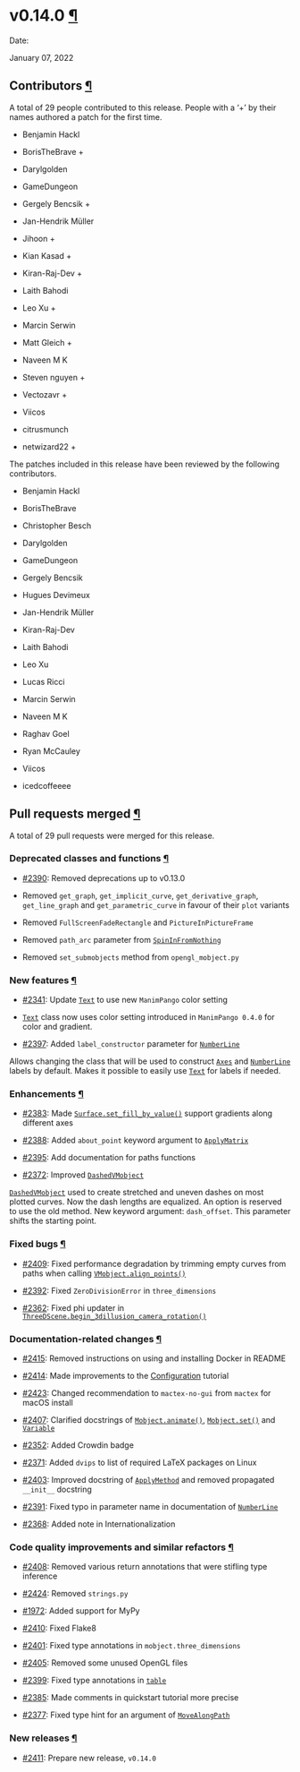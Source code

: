 # v0.14.0 [¶](https://docs.manim.community/en/stable/changelog/0.14.0-changelog.html\#v0-14-0 "Link to this heading")

Date:

January 07, 2022

## Contributors [¶](https://docs.manim.community/en/stable/changelog/0.14.0-changelog.html\#contributors "Link to this heading")

A total of 29 people contributed to this
release. People with a ‘+’ by their names authored a patch for the first
time.

- Benjamin Hackl

- BorisTheBrave +

- Darylgolden

- GameDungeon

- Gergely Bencsik +

- Jan-Hendrik Müller

- Jihoon +

- Kian Kasad +

- Kiran-Raj-Dev +

- Laith Bahodi

- Leo Xu +

- Marcin Serwin

- Matt Gleich +

- Naveen M K

- Steven nguyen +

- Vectozavr +

- Viicos

- citrusmunch

- netwizard22 +


The patches included in this release have been reviewed by
the following contributors.

- Benjamin Hackl

- BorisTheBrave

- Christopher Besch

- Darylgolden

- GameDungeon

- Gergely Bencsik

- Hugues Devimeux

- Jan-Hendrik Müller

- Kiran-Raj-Dev

- Laith Bahodi

- Leo Xu

- Lucas Ricci

- Marcin Serwin

- Naveen M K

- Raghav Goel

- Ryan McCauley

- Viicos

- icedcoffeeee


## Pull requests merged [¶](https://docs.manim.community/en/stable/changelog/0.14.0-changelog.html\#pull-requests-merged "Link to this heading")

A total of 29 pull requests were merged for this release.

### Deprecated classes and functions [¶](https://docs.manim.community/en/stable/changelog/0.14.0-changelog.html\#deprecated-classes-and-functions "Link to this heading")

- [#2390](https://github.com/ManimCommunity/manim/pull/2390): Removed deprecations up to v0.13.0

- Removed `get_graph`, `get_implicit_curve`, `get_derivative_graph`, `get_line_graph` and `get_parametric_curve` in favour of their `plot` variants

- Removed `FullScreenFadeRectangle` and `PictureInPictureFrame`

- Removed `path_arc` parameter from [`SpinInFromNothing`](https://docs.manim.community/en/stable/reference/manim.animation.growing.SpinInFromNothing.html#manim.animation.growing.SpinInFromNothing "manim.animation.growing.SpinInFromNothing")

- Removed `set_submobjects` method from `opengl_mobject.py`


### New features [¶](https://docs.manim.community/en/stable/changelog/0.14.0-changelog.html\#new-features "Link to this heading")

- [#2341](https://github.com/ManimCommunity/manim/pull/2341): Update [`Text`](https://docs.manim.community/en/stable/reference/manim.mobject.text.text_mobject.Text.html#manim.mobject.text.text_mobject.Text "manim.mobject.text.text_mobject.Text") to use new `ManimPango` color setting

- [`Text`](https://docs.manim.community/en/stable/reference/manim.mobject.text.text_mobject.Text.html#manim.mobject.text.text_mobject.Text "manim.mobject.text.text_mobject.Text") class now uses color setting introduced in `ManimPango 0.4.0` for color and gradient.


- [#2397](https://github.com/ManimCommunity/manim/pull/2397): Added `label_constructor` parameter for [`NumberLine`](https://docs.manim.community/en/stable/reference/manim.mobject.graphing.number_line.NumberLine.html#manim.mobject.graphing.number_line.NumberLine "manim.mobject.graphing.number_line.NumberLine")

Allows changing the class that will be used to construct [`Axes`](https://docs.manim.community/en/stable/reference/manim.mobject.graphing.coordinate_systems.Axes.html#manim.mobject.graphing.coordinate_systems.Axes "manim.mobject.graphing.coordinate_systems.Axes") and [`NumberLine`](https://docs.manim.community/en/stable/reference/manim.mobject.graphing.number_line.NumberLine.html#manim.mobject.graphing.number_line.NumberLine "manim.mobject.graphing.number_line.NumberLine") labels by default. Makes it possible to easily use [`Text`](https://docs.manim.community/en/stable/reference/manim.mobject.text.text_mobject.Text.html#manim.mobject.text.text_mobject.Text "manim.mobject.text.text_mobject.Text") for labels if needed.


### Enhancements [¶](https://docs.manim.community/en/stable/changelog/0.14.0-changelog.html\#enhancements "Link to this heading")

- [#2383](https://github.com/ManimCommunity/manim/pull/2383): Made [`Surface.set_fill_by_value()`](https://docs.manim.community/en/stable/reference/manim.mobject.three_d.three_dimensions.Surface.html#manim.mobject.three_d.three_dimensions.Surface.set_fill_by_value "manim.mobject.three_d.three_dimensions.Surface.set_fill_by_value") support gradients along different axes

- [#2388](https://github.com/ManimCommunity/manim/pull/2388): Added `about_point` keyword argument to [`ApplyMatrix`](https://docs.manim.community/en/stable/reference/manim.animation.transform.ApplyMatrix.html#manim.animation.transform.ApplyMatrix "manim.animation.transform.ApplyMatrix")

- [#2395](https://github.com/ManimCommunity/manim/pull/2395): Add documentation for paths functions

- [#2372](https://github.com/ManimCommunity/manim/pull/2372): Improved [`DashedVMobject`](https://docs.manim.community/en/stable/reference/manim.mobject.types.vectorized_mobject.DashedVMobject.html#manim.mobject.types.vectorized_mobject.DashedVMobject "manim.mobject.types.vectorized_mobject.DashedVMobject")

[`DashedVMobject`](https://docs.manim.community/en/stable/reference/manim.mobject.types.vectorized_mobject.DashedVMobject.html#manim.mobject.types.vectorized_mobject.DashedVMobject "manim.mobject.types.vectorized_mobject.DashedVMobject") used to create stretched and uneven dashes on most plotted curves. Now the dash lengths are equalized. An option is reserved to use the old method.
New keyword argument: `dash_offset`. This parameter shifts the starting point.


### Fixed bugs [¶](https://docs.manim.community/en/stable/changelog/0.14.0-changelog.html\#fixed-bugs "Link to this heading")

- [#2409](https://github.com/ManimCommunity/manim/pull/2409): Fixed performance degradation by trimming empty curves from paths when calling [`VMobject.align_points()`](https://docs.manim.community/en/stable/reference/manim.mobject.types.vectorized_mobject.VMobject.html#manim.mobject.types.vectorized_mobject.VMobject.align_points "manim.mobject.types.vectorized_mobject.VMobject.align_points")

- [#2392](https://github.com/ManimCommunity/manim/pull/2392): Fixed `ZeroDivisionError` in `three_dimensions`

- [#2362](https://github.com/ManimCommunity/manim/pull/2362): Fixed phi updater in [`ThreeDScene.begin_3dillusion_camera_rotation()`](https://docs.manim.community/en/stable/reference/manim.scene.three_d_scene.ThreeDScene.html#manim.scene.three_d_scene.ThreeDScene.begin_3dillusion_camera_rotation "manim.scene.three_d_scene.ThreeDScene.begin_3dillusion_camera_rotation")


### Documentation-related changes [¶](https://docs.manim.community/en/stable/changelog/0.14.0-changelog.html\#documentation-related-changes "Link to this heading")

- [#2415](https://github.com/ManimCommunity/manim/pull/2415): Removed instructions on using and installing Docker in README

- [#2414](https://github.com/ManimCommunity/manim/pull/2414): Made improvements to the [Configuration](https://docs.manim.community/en/stable/guides/configuration.html) tutorial

- [#2423](https://github.com/ManimCommunity/manim/pull/2423): Changed recommendation to `mactex-no-gui` from `mactex` for macOS install

- [#2407](https://github.com/ManimCommunity/manim/pull/2407): Clarified docstrings of [`Mobject.animate()`](https://docs.manim.community/en/stable/reference/manim.mobject.mobject.Mobject.html#manim.mobject.mobject.Mobject.animate "manim.mobject.mobject.Mobject.animate"), [`Mobject.set()`](https://docs.manim.community/en/stable/reference/manim.mobject.mobject.Mobject.html#manim.mobject.mobject.Mobject.set "manim.mobject.mobject.Mobject.set") and [`Variable`](https://docs.manim.community/en/stable/reference/manim.mobject.text.numbers.Variable.html#manim.mobject.text.numbers.Variable "manim.mobject.text.numbers.Variable")

- [#2352](https://github.com/ManimCommunity/manim/pull/2352): Added Crowdin badge

- [#2371](https://github.com/ManimCommunity/manim/pull/2371): Added `dvips` to list of required LaTeX packages on Linux

- [#2403](https://github.com/ManimCommunity/manim/pull/2403): Improved docstring of [`ApplyMethod`](https://docs.manim.community/en/stable/reference/manim.animation.transform.ApplyMethod.html#manim.animation.transform.ApplyMethod "manim.animation.transform.ApplyMethod") and removed propagated `__init__` docstring

- [#2391](https://github.com/ManimCommunity/manim/pull/2391): Fixed typo in parameter name in documentation of [`NumberLine`](https://docs.manim.community/en/stable/reference/manim.mobject.graphing.number_line.NumberLine.html#manim.mobject.graphing.number_line.NumberLine "manim.mobject.graphing.number_line.NumberLine")

- [#2368](https://github.com/ManimCommunity/manim/pull/2368): Added note in Internationalization


### Code quality improvements and similar refactors [¶](https://docs.manim.community/en/stable/changelog/0.14.0-changelog.html\#code-quality-improvements-and-similar-refactors "Link to this heading")

- [#2408](https://github.com/ManimCommunity/manim/pull/2408): Removed various return annotations that were stifling type inference

- [#2424](https://github.com/ManimCommunity/manim/pull/2424): Removed `strings.py`

- [#1972](https://github.com/ManimCommunity/manim/pull/1972): Added support for MyPy

- [#2410](https://github.com/ManimCommunity/manim/pull/2410): Fixed Flake8

- [#2401](https://github.com/ManimCommunity/manim/pull/2401): Fixed type annotations in `mobject.three_dimensions`

- [#2405](https://github.com/ManimCommunity/manim/pull/2405): Removed some unused OpenGL files

- [#2399](https://github.com/ManimCommunity/manim/pull/2399): Fixed type annotations in [`table`](https://docs.manim.community/en/stable/reference/manim.mobject.table.html#module-manim.mobject.table "manim.mobject.table")

- [#2385](https://github.com/ManimCommunity/manim/pull/2385): Made comments in quickstart tutorial more precise

- [#2377](https://github.com/ManimCommunity/manim/pull/2377): Fixed type hint for an argument of [`MoveAlongPath`](https://docs.manim.community/en/stable/reference/manim.animation.movement.MoveAlongPath.html#manim.animation.movement.MoveAlongPath "manim.animation.movement.MoveAlongPath")


### New releases [¶](https://docs.manim.community/en/stable/changelog/0.14.0-changelog.html\#new-releases "Link to this heading")

- [#2411](https://github.com/ManimCommunity/manim/pull/2411): Prepare new release, `v0.14.0`